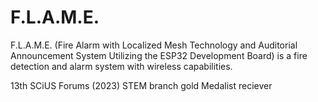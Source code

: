 # F.L.A.M.E.
F.L.A.M.E. (Fire Alarm with Localized Mesh Technology and Auditorial Announcement System Utilizing the ESP32 Development Board) is a fire detection and alarm system with wireless capabilities.

13th SCiUS Forums (2023) STEM branch gold Medalist reciever
